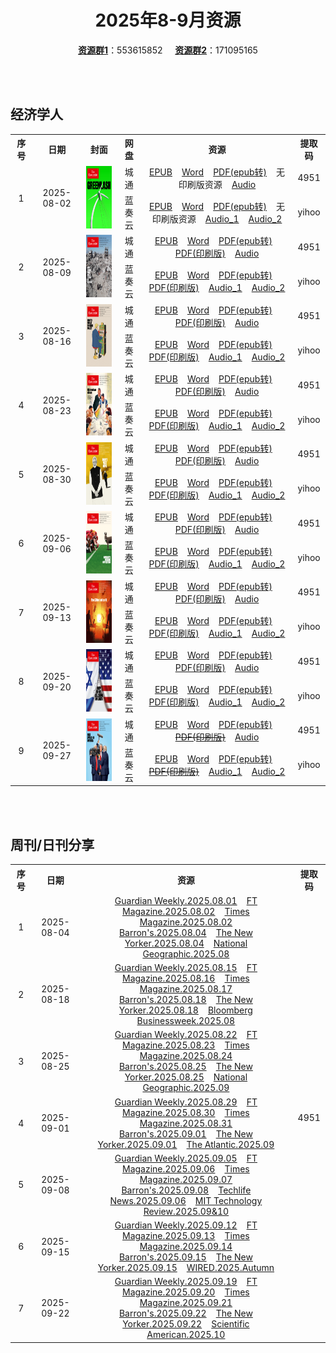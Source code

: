 <div align="center">

# 2025年8-9月资源

[**资源群1**](https://qm.qq.com/q/p2QRKKD9oA)：553615852 &nbsp;&nbsp;&nbsp;&nbsp;[**资源群2**](https://qm.qq.com/q/XNwz6qD0IO)：171095165

</div>
<br>
<br>

## 经济学人

<table align="center">
        <tr>
            <th align="center">序号</th>
            <th align="center">日期</th>
            <th align="center">封面</th>
            <th align="center">网盘</th>
            <th align="center">资源</th>
            <th align="center">提取码</th>
        </tr>
        <tr>
            <td rowspan="2" align="center">1</td>
            <td rowspan="2" align="center">2025-08-02</td>
            <td rowspan="2" align="center">
                <img src="https://raw.githubusercontent.com/yihoowong/yihoo/refs/heads/main/asset/images/20250802_DE_EU.webp" width="75" height="100">
            </td>
            <td align="center">城通</td>
            <td align="center">
                <a href="https://url12.ctfile.com/f/47748612-8401264252-b2bfa0">EPUB</a>&nbsp;&nbsp;&nbsp;
                <a href="https://url12.ctfile.com/f/47748612-8401263853-1d4e9c">Word</a>&nbsp;&nbsp;&nbsp;
                <a href="https://url12.ctfile.com/f/47748612-8401277515-48282a">PDF(epub转)</a>&nbsp;&nbsp;&nbsp;
                无印刷版资源&nbsp;&nbsp;&nbsp;
                <a href="https://url12.ctfile.com/f/47748612-8401263430-157536">Audio</a>
            </td>
            <td align="center">4951</td>
        </tr>
        <tr>
            <td align="center">蓝奏云</td>
            <td align="center">
                <a href="https://yihoo.lanzouo.com/iDzAv32bn41a">EPUB</a>&nbsp;&nbsp;&nbsp;
                <a href="https://yihoo.lanzouo.com/iIw4132bmm8j">Word</a>&nbsp;&nbsp;&nbsp;
                <a href="https://yihoo.lanzouo.com/i8b4M32dj6hg">PDF(epub转)</a>&nbsp;&nbsp;&nbsp;
                无印刷版资源&nbsp;&nbsp;&nbsp;
                <a href="https://yihoo.lanzouo.com/imlEd32bmlni">Audio_1</a>&nbsp;&nbsp;&nbsp;
                <a href="https://yihoo.lanzouo.com/iWdNh32bm93g">Audio_2</a>
            </td>
            <td align="center">yihoo</td>
        </tr>
        <tr>
            <td rowspan="2" align="center">2</td>
            <td rowspan="2" align="center">2025-08-09</td>
            <td rowspan="2" align="center">
                <img src="https://raw.githubusercontent.com/yihoowong/yihoo/refs/heads/main/asset/images/20250809_DE_EU.webp" width="75" height="100">
            </td>
            <td align="center">城通</td>
            <td align="center">
                <a href="https://url12.ctfile.com/f/47748612-8417910152-f5b028">EPUB</a>&nbsp;&nbsp;&nbsp;
                <a href="https://url12.ctfile.com/f/47748612-8417909171-d36c09">Word</a>&nbsp;&nbsp;&nbsp;
                <a href="https://url12.ctfile.com/f/47748612-8417909297-6db73c">PDF(epub转)</a>&nbsp;&nbsp;&nbsp;
                <a href="https://url12.ctfile.com/f/47748612-8417910185-c8b76f">PDF(印刷版)</a>&nbsp;&nbsp;&nbsp;
                <a href="https://url12.ctfile.com/f/47748612-8417910149-8df0cc">Audio</a>
            </td>
            <td align="center">4951</td>
        </tr>
        <tr>
            <td align="center">蓝奏云</td>
            <td align="center">
                <a href="https://yihoo.lanzouo.com/icOAQ33ptoyj">EPUB</a>&nbsp;&nbsp;&nbsp;
                <a href="https://yihoo.lanzouo.com/ipKoP33ptkri">Word</a>&nbsp;&nbsp;&nbsp;
                <a href="https://yihoo.lanzouo.com/i7Xf933qdxrg">PDF(epub转)</a>&nbsp;&nbsp;&nbsp;
                <a href="https://yihoo.lanzouo.com/iFzIE33ptnfe">PDF(印刷版)</a>&nbsp;&nbsp;&nbsp;
                <a href="https://yihoo.lanzouo.com/ijc2k33ptkgh">Audio_1</a>&nbsp;&nbsp;&nbsp;
                <a href="https://yihoo.lanzouo.com/ihwWV33ptewh">Audio_2</a>
            </td>
            <td align="center">yihoo</td>
        </tr>
        <tr>
            <td rowspan="2" align="center">3</td>
            <td rowspan="2" align="center">2025-08-16</td>
            <td rowspan="2" align="center">
                <img src="https://raw.githubusercontent.com/yihoowong/yihoo/refs/heads/main/asset/images/20250816_DE_EU.webp" width="75" height="100">
            </td>
            <td align="center">城通</td>
            <td align="center">
                <a href="https://url12.ctfile.com/f/47748612-8417926596-6cab60">EPUB</a>&nbsp;&nbsp;&nbsp;
                <a href="https://url12.ctfile.com/f/47748612-8417926590-34134a">Word</a>&nbsp;&nbsp;&nbsp;
                <a href="https://url12.ctfile.com/f/47748612-8417926628-0b81a1">PDF(epub转)</a>&nbsp;&nbsp;&nbsp;
                <a href="https://url12.ctfile.com/f/47748612-8417926622-1556ed">PDF(印刷版)</a>&nbsp;&nbsp;&nbsp;
                <a href="https://url12.ctfile.com/f/47748612-8417926584-481a11">Audio</a>
            </td>
            <td align="center">4951</td>
        </tr>
        <tr>
            <td align="center">蓝奏云</td>
            <td align="center">
                <a href="https://yihoo.lanzouo.com/ifaEX33qa8ta">EPUB</a>&nbsp;&nbsp;&nbsp;
                <a href="https://yihoo.lanzouo.com/iFDhh33qa7za">Word</a>&nbsp;&nbsp;&nbsp;
                <a href="https://yihoo.lanzouo.com/isOXn33qetja">PDF(epub转)</a>&nbsp;&nbsp;&nbsp;
                <a href="https://yihoo.lanzouo.com/in4oC33qapdg">PDF(印刷版)</a>&nbsp;&nbsp;&nbsp;
                <a href="https://yihoo.lanzouo.com/ix6Rc33qa72h">Audio_1</a>&nbsp;&nbsp;&nbsp;
                <a href="https://yihoo.lanzouo.com/i58Rx33q9w0j">Audio_2</a>
            </td>
            <td align="center">yihoo</td>
        </tr>
        <tr>
            <td rowspan="2" align="center">4</td>
            <td rowspan="2" align="center">2025-08-23</td>
            <td rowspan="2" align="center">
                <img src="https://raw.githubusercontent.com/yihoowong/yihoo/refs/heads/main/asset/images/20250823_DE_EU.webp" width="75" height="100">
            </td>
            <td align="center">城通</td>
            <td align="center">
                <a href="https://url12.ctfile.com/f/47748612-8419101608-16d4af">EPUB</a>&nbsp;&nbsp;&nbsp;
                <a href="https://url12.ctfile.com/f/47748612-8419101153-41c1d9">Word</a>&nbsp;&nbsp;&nbsp;
                <a href="https://url12.ctfile.com/f/47748612-8419101263-e854b0">PDF(epub转)</a>&nbsp;&nbsp;&nbsp;
                <a href="https://url12.ctfile.com/f/47748612-8419356120-04d561">PDF(印刷版)</a>&nbsp;&nbsp;&nbsp;
                <a href="https://url12.ctfile.com/f/47748612-8419101070-d18b95">Audio</a>
            </td>
            <td align="center">4951</td>
        </tr>
        <tr>
            <td align="center">蓝奏云</td>
            <td align="center">
                <a href="https://yihoo.lanzouo.com/iTroI345c8ve">EPUB</a>&nbsp;&nbsp;&nbsp;
                <a href="https://yihoo.lanzouo.com/iV5eE345ce7g">Word</a>&nbsp;&nbsp;&nbsp;
                <a href="https://yihoo.lanzouo.com/ivmRA345ch2j">PDF(epub转)</a>&nbsp;&nbsp;&nbsp;
                <a href="https://yihoo.lanzouo.com/i9sRz349fb3g">PDF(印刷版)</a>&nbsp;&nbsp;&nbsp;
                <a href="https://yihoo.lanzouo.com/iIQPk345c3ng">Audio_1</a>&nbsp;&nbsp;&nbsp;
                <a href="https://yihoo.lanzouo.com/iUxrZ345bjwf">Audio_2</a>
            </td>
            <td align="center">yihoo</td>
        </tr>
        <tr>
            <td rowspan="2" align="center">5</td>
            <td rowspan="2" align="center">2025-08-30</td>
            <td rowspan="2" align="center">
                <img src="https://raw.githubusercontent.com/yihoowong/yihoo/refs/heads/main/asset/images/20250830_DE_EU.webp" width="75" height="100">
            </td>
            <td align="center">城通</td>
            <td align="center">
                <a href="https://url12.ctfile.com/f/47748612-8420787119-1502fa">EPUB</a>&nbsp;&nbsp;&nbsp;
                <a href="https://url12.ctfile.com/f/47748612-8420787518-744586">Word</a>&nbsp;&nbsp;&nbsp;
                <a href="https://url12.ctfile.com/f/47748612-8420787167-5774d7">PDF(epub转)</a>&nbsp;&nbsp;&nbsp;
                <a href="https://url12.ctfile.com/f/47748612-8420904635-217020">PDF(印刷版)</a>&nbsp;&nbsp;&nbsp;
                <a href="https://url12.ctfile.com/f/47748612-8420787082-cefd51">Audio</a>
            </td>
            <td align="center">4951</td>
        </tr>
        <tr>
            <td align="center">蓝奏云</td>
            <td align="center">
                <a href="https://yihoo.lanzouo.com/i5lrz34utdje">EPUB</a>&nbsp;&nbsp;&nbsp;
                <a href="https://yihoo.lanzouo.com/ib2RJ34utm5e">Word</a>&nbsp;&nbsp;&nbsp;
                <a href="https://yihoo.lanzouo.com/ixrIu34utn6b">PDF(epub转)</a>&nbsp;&nbsp;&nbsp;
                <a href="https://yihoo.lanzouo.com/i9t9B34x1u0h">PDF(印刷版)</a>&nbsp;&nbsp;&nbsp;
                <a href="https://yihoo.lanzouo.com/igpP134utd3i">Audio_1</a>&nbsp;&nbsp;&nbsp;
                <a href="https://yihoo.lanzouo.com/ikbgr34ut1fi">Audio_2</a>
            </td>
            <td align="center">yihoo</td>
        </tr>
        <tr>
            <td rowspan="2" align="center">6</td>
            <td rowspan="2" align="center">2025-09-06</td>
            <td rowspan="2" align="center">
                <img src="https://raw.githubusercontent.com/yihoowong/yihoo/refs/heads/main/asset/images/20250906_DE_EU.webp" width="75" height="100">
            </td>
            <td align="center">城通</td>
            <td align="center">
                <a href="https://url12.ctfile.com/f/47748612-8423585301-678469">EPUB</a>&nbsp;&nbsp;&nbsp;
                <a href="https://url12.ctfile.com/f/47748612-8423585265-f18edf">Word</a>&nbsp;&nbsp;&nbsp;
                <a href="https://url12.ctfile.com/f/47748612-8423585359-267b6a">PDF(epub转)</a>&nbsp;&nbsp;&nbsp;
                <a href="https://url12.ctfile.com/f/47748612-8423950135-e886d7">PDF(印刷版)</a>&nbsp;&nbsp;&nbsp;
                <a href="https://url12.ctfile.com/f/47748612-8423585229-eec034">Audio</a>
            </td>
            <td align="center">4951</td>
        </tr>
        <tr>
            <td align="center">蓝奏云</td>
            <td align="center">
                <a href="https://yihoo.lanzouo.com/iEj6Z35fzf3c">EPUB</a>&nbsp;&nbsp;&nbsp;
                <a href="https://yihoo.lanzouo.com/iaJhx35fzg0f">Word</a>&nbsp;&nbsp;&nbsp;
                <a href="https://yihoo.lanzouo.com/iLu0H35fzi6d">PDF(epub转)</a>&nbsp;&nbsp;&nbsp;
                <a href="https://yihoo.lanzouo.com/inRcw35jpn5g">PDF(印刷版)</a>&nbsp;&nbsp;&nbsp;
                <a href="https://yihoo.lanzouo.com/i59ez35fze6j">Audio_1</a>&nbsp;&nbsp;&nbsp;
                <a href="https://yihoo.lanzouo.com/i8u5t35fysef">Audio_2</a>
            </td>
            <td align="center">yihoo</td>
        </tr>
        <tr>
            <td rowspan="2" align="center">7</td>
            <td rowspan="2" align="center">2025-09-13</td>
            <td rowspan="2" align="center">
                <img src="https://raw.githubusercontent.com/yihoowong/yihoo/refs/heads/main/asset/images/20250913_DE_EU.webp" width="75" height="100">
            </td>
            <td align="center">城通</td>
            <td align="center">
                <a href="https://url12.ctfile.com/f/47748612-8429576218-83f6d6">EPUB</a>&nbsp;&nbsp;&nbsp;
                <a href="https://url12.ctfile.com/f/47748612-8429572026-9084d4">Word</a>&nbsp;&nbsp;&nbsp;
                <a href="https://url12.ctfile.com/f/47748612-8429572000-5995f4">PDF(epub转)</a>&nbsp;&nbsp;&nbsp;
                <a href="https://url12.ctfile.com/f/47748612-8432084969-202277">PDF(印刷版)</a>&nbsp;&nbsp;&nbsp;
                <a href="https://url12.ctfile.com/f/47748612-8429570708-86836f">Audio</a>
            </td>
            <td align="center">4951</td>
        </tr>
        <tr>
            <td align="center">蓝奏云</td>
            <td align="center">
                <a href="https://yihoo.lanzouo.com/iH9MT35zk4gj">EPUB</a>&nbsp;&nbsp;&nbsp;
                <a href="https://yihoo.lanzouo.com/iw9wn35zk4ng">Word</a>&nbsp;&nbsp;&nbsp;
                <a href="https://yihoo.lanzouo.com/iwtIl35zk4ve">PDF(epub转)</a>&nbsp;&nbsp;&nbsp;
                <a href="https://yihoo.lanzouo.com/i7baz362o31a">PDF(印刷版)</a>&nbsp;&nbsp;&nbsp;
                <a href="https://yihoo.lanzouo.com/iAK5n35zk2sj">Audio_1</a>&nbsp;&nbsp;&nbsp;
                <a href="https://yihoo.lanzouo.com/iB5Dl35zjpyh">Audio_2</a>
            </td>
            <td align="center">yihoo</td>
        </tr>
        <tr>
            <td rowspan="2" align="center">8</td>
            <td rowspan="2" align="center">2025-09-20</td>
            <td rowspan="2" align="center">
                <img src="https://raw.githubusercontent.com/yihoowong/yihoo/refs/heads/main/asset/images/20250920_DE_EU.webp" width="75" height="100">
            </td>
            <td align="center">城通</td>
            <td align="center">
                <a href="https://url12.ctfile.com/f/47748612-8436607464-041cc8">EPUB</a>&nbsp;&nbsp;&nbsp;
                <a href="https://url12.ctfile.com/f/47748612-8436606476-a1cac7">Word</a>&nbsp;&nbsp;&nbsp;
                <a href="https://url12.ctfile.com/f/47748612-8436607478-316c42">PDF(epub转)</a>&nbsp;&nbsp;&nbsp;
                <a href="https://url12.ctfile.com/f/47748612-8436885783-7af0c4">PDF(印刷版)</a>&nbsp;&nbsp;&nbsp;
                <a href="https://url12.ctfile.com/f/47748612-8436606458-913d66">Audio</a>
            </td>
            <td align="center">4951</td>
        </tr>
        <tr>
            <td align="center">蓝奏云</td>
            <td align="center">
                <a href="https://yihoo.lanzouo.com/iOMnY36k1xcb">EPUB</a>&nbsp;&nbsp;&nbsp;
                <a href="https://yihoo.lanzouo.com/ij7Fo36k1xqf">Word</a>&nbsp;&nbsp;&nbsp;
                <a href="https://yihoo.lanzouo.com/iPnlF36k1ygb">PDF(epub转)</a>&nbsp;&nbsp;&nbsp;
                <a href="https://yihoo.lanzouo.com/iALt736m1fcf">PDF(印刷版)</a>&nbsp;&nbsp;&nbsp;
                <a href="https://yihoo.lanzouo.com/iQWAb36k1wng">Audio_1</a>&nbsp;&nbsp;&nbsp;
                <a href="https://yihoo.lanzouo.com/ilbyV36k1qfc">Audio_2</a>
            </td>
            <td align="center">yihoo</td>
        </tr>
        <tr>
            <td rowspan="2" align="center">9</td>
            <td rowspan="2" align="center">2025-09-27</td>
            <td rowspan="2" align="center">
                <img src="https://raw.githubusercontent.com/yihoowong/yihoo/refs/heads/main/asset/images/20250927_DE_EU.webp" width="75" height="100">
            </td>
            <td align="center">城通</td>
            <td align="center">
                <a href="https://url12.ctfile.com/f/47748612-8440862415-8179b6">EPUB</a>&nbsp;&nbsp;&nbsp;
                <a href="https://url12.ctfile.com/f/47748612-8440862500-1472d7">Word</a>&nbsp;&nbsp;&nbsp;
                <a href="https://url12.ctfile.com/f/47748612-8440862510-92b006">PDF(epub转)</a>&nbsp;&nbsp;&nbsp;
                <s><a href="">PDF(印刷版)</a></s>&nbsp;&nbsp;&nbsp;
                <a href="https://url12.ctfile.com/f/47748612-8440861828-8dbd25">Audio</a>
            </td>
            <td align="center">4951</td>
        </tr>
        <tr>
            <td align="center">蓝奏云</td>
            <td align="center">
                <a href="https://yihoo.lanzouo.com/i07rJ3714pef">EPUB</a>&nbsp;&nbsp;&nbsp;
                <a href="https://yihoo.lanzouo.com/ikLOh3714plc">Word</a>&nbsp;&nbsp;&nbsp;
                <a href="https://yihoo.lanzouo.com/ive4j3714pta">PDF(epub转)</a>&nbsp;&nbsp;&nbsp;
                <s><a href="">PDF(印刷版)</a></s>&nbsp;&nbsp;&nbsp;
                <a href="https://yihoo.lanzouo.com/iJ4pL3714jid">Audio_1</a>&nbsp;&nbsp;&nbsp;
                <a href="https://yihoo.lanzouo.com/iA6zm3714gqd">Audio_2</a>
            </td>
            <td align="center">yihoo</td>
        </tr>
</table>

<br>
<br>

## 周刊/日刊分享
<table align="center">
        <tr>
            <th align="center">序号</th>
            <th align="center">日期</th>
            <th align="center">资源</th>
            <th align="center">提取码</th>
        </tr>
        <tr>
            <td align="center">1</td>
            <td align="center">2025-08-04</td>
            <td align="center">
                <a href="https://url12.ctfile.com/f/47748612-8407232187-1176bc">Guardian Weekly.2025.08.01</a>&nbsp;&nbsp;&nbsp;
                <a href="https://url12.ctfile.com/f/47748612-8407233918-5cdf8d">FT Magazine.2025.08.02</a>&nbsp;&nbsp;&nbsp;
                <a href="https://url12.ctfile.com/f/47748612-8407232976-24907f">Times Magazine.2025.08.02</a><br>
                <a href="https://url12.ctfile.com/f/47748612-8407231635-b0f7f9">Barron's.2025.08.04</a>&nbsp;&nbsp;&nbsp;
                <a href="https://url12.ctfile.com/f/47748612-8407232325-7ce487">The New Yorker.2025.08.04</a>&nbsp;&nbsp;&nbsp;
                <a href="https://url12.ctfile.com/f/47748612-8407241619-c155ad">National Geographic.2025.08</a>
            </td>
            <td align="center" rowspan="10">4951</td>
        </tr>
        <tr>
            <td align="center">2</td>
            <td align="center">2025-08-18</td>
            <td align="center">
                <a href="https://url12.ctfile.com/f/47748612-8418220131-b12fe2">Guardian Weekly.2025.08.15</a>&nbsp;&nbsp;&nbsp;
                <a href="https://url12.ctfile.com/f/47748612-8418220083-440266">FT Magazine.2025.08.16</a>&nbsp;&nbsp;&nbsp;
                <a href="https://url12.ctfile.com/f/47748612-8418220161-a4acab">Times Magazine.2025.08.17</a><br>
                <a href="https://url12.ctfile.com/f/47748612-8418219717-146b78">Barron's.2025.08.18</a>&nbsp;&nbsp;&nbsp;
                <a href="https://url12.ctfile.com/f/47748612-8418220145-dc2cb2">The New Yorker.2025.08.18</a>&nbsp;&nbsp;&nbsp;
                <a href="https://url12.ctfile.com/f/47748612-8418219928-b5ce5f">Bloomberg Businessweek.2025.08</a>
            </td>
        </tr>
        <tr>
            <td align="center">3</td>
            <td align="center">2025-08-25</td>
            <td align="center">
                <a href="https://url12.ctfile.com/f/47748612-8420086209-22e013">Guardian Weekly.2025.08.22</a>&nbsp;&nbsp;&nbsp;
                <a href="https://url12.ctfile.com/f/47748612-8420086178-39f01b">FT Magazine.2025.08.23</a>&nbsp;&nbsp;&nbsp;
                <a href="https://url12.ctfile.com/f/47748612-8420090687-caa457">Times Magazine.2025.08.24</a><br>
                <a href="https://url12.ctfile.com/f/47748612-8420086018-6ec40b">Barron's.2025.08.25</a>&nbsp;&nbsp;&nbsp;
                <a href="https://url12.ctfile.com/f/47748612-8420090596-1e0b97">The New Yorker.2025.08.25</a>&nbsp;&nbsp;&nbsp;
                <a href="https://url12.ctfile.com/f/47748612-8420339888-ef3a2d">National Geographic.2025.09</a>
            </td>
        </tr>
        <tr>
            <td align="center">4</td>
            <td align="center">2025-09-01</td>
            <td align="center">
                <a href="https://url12.ctfile.com/f/47748612-8421358701-a1a99e">Guardian Weekly.2025.08.29</a>&nbsp;&nbsp;&nbsp;
                <a href="https://url12.ctfile.com/f/47748612-8421358668-ba46a4">FT Magazine.2025.08.30</a>&nbsp;&nbsp;&nbsp;
                <a href="https://url12.ctfile.com/f/47748612-8421358763-748691">Times Magazine.2025.08.31</a><br>
                <a href="https://url12.ctfile.com/f/47748612-8421358611-b8d559">Barron's.2025.09.01</a>&nbsp;&nbsp;&nbsp;
                <a href="https://url12.ctfile.com/f/47748612-8421358737-3d95b7">The New Yorker.2025.09.01</a>&nbsp;&nbsp;&nbsp;
                <a href="https://url12.ctfile.com/f/47748612-8421364164-ea45ca">The Atlantic.2025.09</a>
            </td>
        </tr>
        <tr>
            <td align="center">5</td>
            <td align="center">2025-09-08</td>
            <td align="center">
                <a href="https://url12.ctfile.com/f/47748612-8424326165-1d0036">Guardian Weekly.2025.09.05</a>&nbsp;&nbsp;&nbsp;
                <a href="https://url12.ctfile.com/f/47748612-8424326130-f573d7">FT Magazine.2025.09.06</a>&nbsp;&nbsp;&nbsp;
                <a href="https://url12.ctfile.com/f/47748612-8424326244-40914d">Times Magazine.2025.09.07</a><br>
                <a href="https://url12.ctfile.com/f/47748612-8424326059-5b432a">Barron's.2025.09.08</a>&nbsp;&nbsp;&nbsp;
                <a href="https://url12.ctfile.com/f/47748612-8424326218-098755">Techlife News.2025.09.06</a>&nbsp;&nbsp;&nbsp;
                <a href="https://url12.ctfile.com/f/47748612-8424326175-e8d73d">MIT Technology Review.2025.09&10</a>
            </td>
        </tr>
        <tr>
            <td align="center">6</td>
            <td align="center">2025-09-15</td>
            <td align="center">
                <a href="https://url12.ctfile.com/f/47748612-8433763424-4b0868">Guardian Weekly.2025.09.12</a>&nbsp;&nbsp;&nbsp;
                <a href="https://url12.ctfile.com/f/47748612-8433762920-8c6422">FT Magazine.2025.09.13</a>&nbsp;&nbsp;&nbsp;
                <a href="https://url12.ctfile.com/f/47748612-8433763940-0fd725">Times Magazine.2025.09.14</a><br>
                <a href="https://url12.ctfile.com/f/47748612-8433754684-e3ae94">Barron's.2025.09.15</a>&nbsp;&nbsp;&nbsp;
                <a href="https://url12.ctfile.com/f/47748612-8433763606-19f855">The New Yorker.2025.09.15</a>&nbsp;&nbsp;&nbsp;
                <a href="https://url12.ctfile.com/f/47748612-8433764919-04e224">WIRED.2025.Autumn</a>
            </td>
        </tr>
        <tr>
            <td align="center">7</td>
            <td align="center">2025-09-22</td>
            <td align="center">
                <a href="https://url12.ctfile.com/f/47748612-8438107829-3cf8f6">Guardian Weekly.2025.09.19</a>&nbsp;&nbsp;&nbsp;
                <a href="https://url12.ctfile.com/f/47748612-8438107778-4a56ba">FT Magazine.2025.09.20</a>&nbsp;&nbsp;&nbsp;
                <a href="https://url12.ctfile.com/f/47748612-8438108397-87289a">Times Magazine.2025.09.21</a><br>
                <a href="https://url12.ctfile.com/f/47748612-8438107412-86cefa">Barron's.2025.09.22</a>&nbsp;&nbsp;&nbsp;
                <a href="https://url12.ctfile.com/f/47748612-8438108342-831aac">The New Yorker.2025.09.22</a>&nbsp;&nbsp;&nbsp;
                <a href="https://url12.ctfile.com/f/47748612-8438107905-62f570">Scientific American.2025.10</a>
            </td>
        </tr>
</table>

